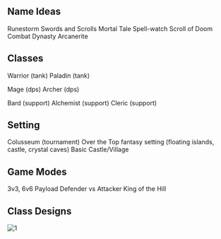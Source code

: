 Name Ideas
----------
Runestorm
Swords and Scrolls
Mortal Tale
Spell-watch
Scroll of Doom
Combat Dynasty
Arcanerite

Classes
-------
Warrior (tank)
Paladin (tank)

Mage (dps)
Archer (dps)

Bard (support)
Alchemist (support)
Cleric (support)

Setting
-------

Colusseum (tournament)
Over the Top fantasy setting (floating islands, castle, crystal caves)
Basic Castle/Village

Game Modes
----------
3v3, 6v6
Payload
Defender vs Attacker
King of the Hill

Class Designs
----------
![1](/Images/1.PNG)


